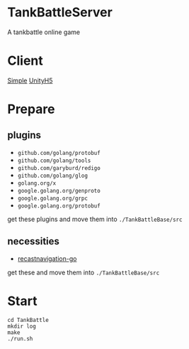 # TankBattleServer
A tankbattle online game

# Client
[Simple](https://github.com/o0olele/TankBattleH5Client)
[UnityH5](https://github.com/suprecoder/TankBattleClient)

# Prepare
## plugins
  - `github.com/golang/protobuf`
  - `github.com/golang/tools`
  - `github.com/garyburd/redigo`
  - `github.com/golang/glog`
  - `golang.org/x`
  - `google.golang.org/genproto`
  - `google.golang.org/grpc`
  - `google.golang.org/protobuf`

get these plugins and move them into `./TankBattleBase/src`

## necessities
  - [recastnavigation-go](https://github.com/fananchong/recastnavigation-go)

get these and move them into `./TankBattleBase/src`

# Start

~~~shell
cd TankBattle
mkdir log
make
./run.sh
~~~

